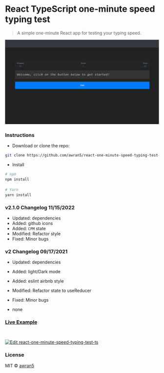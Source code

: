 # React TypeScript one-minute speed typing test

> A simple one-minute React app for testing your typing speed.

<p align="center">
  <img src="./screenshot.gif" alt="screenshot" />
</p>

### Instructions

- Download or clone the repo:

```bash
git clone https://github.com/awran5/react-one-minute-speed-typing-test-ts.git
```

- Install

```bash
# npm
npm install

# Yarn
yarn install
```

### v2.1.0 Changelog 11/15/2022

- Updated: dependencies
- Added: github icons
- Added: `CPM` state
- Modified: Refactor style
- Fixed: Minor bugs

### v2 Changelog 09/17/2021

- Updated: dependencies
- Added: light/Dark mode
- Added: eslint airbnb style
- Modified: Refactor state to useReducer
- Fixed: Minor bugs

- none

### [Live Example](https://react-one-minute-speed-typing-test-ts.vercel.app)

<br />

[![Edit react-one-minute-speed-typing-test-ts](https://codesandbox.io/static/img/play-codesandbox.svg)](https://codesandbox.io/s/react-one-minute-speed-typing-test-ts-q82ux?fontsize=14&hidenavigation=1&theme=dark)

### License

MIT © [awran5](https://github.com/awran5/)
